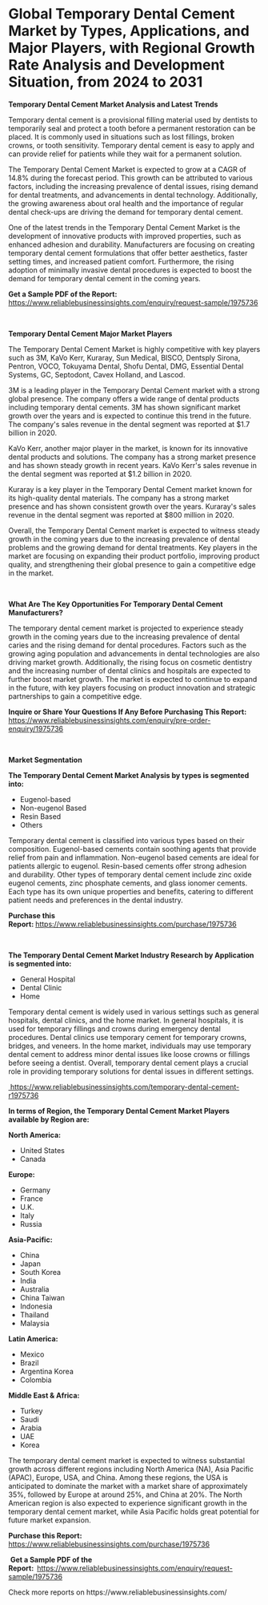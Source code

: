 <p><h1>Global Temporary Dental Cement Market by Types, Applications, and Major Players, with Regional Growth Rate Analysis and Development Situation, from 2024 to 2031</h1></p><p><strong>Temporary Dental Cement Market Analysis and Latest Trends</strong></p>
<p><p>Temporary dental cement is a provisional filling material used by dentists to temporarily seal and protect a tooth before a permanent restoration can be placed. It is commonly used in situations such as lost fillings, broken crowns, or tooth sensitivity. Temporary dental cement is easy to apply and can provide relief for patients while they wait for a permanent solution.</p><p>The Temporary Dental Cement Market is expected to grow at a CAGR of 14.8% during the forecast period. This growth can be attributed to various factors, including the increasing prevalence of dental issues, rising demand for dental treatments, and advancements in dental technology. Additionally, the growing awareness about oral health and the importance of regular dental check-ups are driving the demand for temporary dental cement.</p><p>One of the latest trends in the Temporary Dental Cement Market is the development of innovative products with improved properties, such as enhanced adhesion and durability. Manufacturers are focusing on creating temporary dental cement formulations that offer better aesthetics, faster setting times, and increased patient comfort. Furthermore, the rising adoption of minimally invasive dental procedures is expected to boost the demand for temporary dental cement in the coming years.</p></p>
<p><strong>Get a Sample PDF of the Report:&nbsp;</strong> <a href="https://www.reliablebusinessinsights.com/enquiry/request-sample/1975736">https://www.reliablebusinessinsights.com/enquiry/request-sample/1975736</a></p>
<p>&nbsp;</p>
<p><strong>Temporary Dental Cement Major Market Players</strong></p>
<p><p>The Temporary Dental Cement Market is highly competitive with key players such as 3M, KaVo Kerr, Kuraray, Sun Medical, BISCO, Dentsply Sirona, Pentron, VOCO, Tokuyama Dental, Shofu Dental, DMG, Essential Dental Systems, GC, Septodont, Cavex Holland, and Lascod.</p><p>3M is a leading player in the Temporary Dental Cement market with a strong global presence. The company offers a wide range of dental products including temporary dental cements. 3M has shown significant market growth over the years and is expected to continue this trend in the future. The company's sales revenue in the dental segment was reported at $1.7 billion in 2020.</p><p>KaVo Kerr, another major player in the market, is known for its innovative dental products and solutions. The company has a strong market presence and has shown steady growth in recent years. KaVo Kerr's sales revenue in the dental segment was reported at $1.2 billion in 2020.</p><p>Kuraray is a key player in the Temporary Dental Cement market known for its high-quality dental materials. The company has a strong market presence and has shown consistent growth over the years. Kuraray's sales revenue in the dental segment was reported at $800 million in 2020.</p><p>Overall, the Temporary Dental Cement market is expected to witness steady growth in the coming years due to the increasing prevalence of dental problems and the growing demand for dental treatments. Key players in the market are focusing on expanding their product portfolio, improving product quality, and strengthening their global presence to gain a competitive edge in the market.</p></p>
<p>&nbsp;</p>
<p><strong>What Are The Key Opportunities For Temporary Dental Cement Manufacturers?</strong></p>
<p><p>The temporary dental cement market is projected to experience steady growth in the coming years due to the increasing prevalence of dental caries and the rising demand for dental procedures. Factors such as the growing aging population and advancements in dental technologies are also driving market growth. Additionally, the rising focus on cosmetic dentistry and the increasing number of dental clinics and hospitals are expected to further boost market growth. The market is expected to continue to expand in the future, with key players focusing on product innovation and strategic partnerships to gain a competitive edge.</p></p>
<p><strong>Inquire or Share Your Questions If Any Before Purchasing This Report:</strong> <a href="https://www.reliablebusinessinsights.com/enquiry/pre-order-enquiry/1975736">https://www.reliablebusinessinsights.com/enquiry/pre-order-enquiry/1975736</a></p>
<p>&nbsp;</p>
<p><strong>Market Segmentation</strong></p>
<p><strong>The Temporary Dental Cement Market Analysis by types is segmented into:</strong></p>
<p><ul><li>Eugenol-based</li><li>Non-eugenol Based</li><li>Resin Based</li><li>Others</li></ul></p>
<p><p>Temporary dental cement is classified into various types based on their composition. Eugenol-based cements contain soothing agents that provide relief from pain and inflammation. Non-eugenol based cements are ideal for patients allergic to eugenol. Resin-based cements offer strong adhesion and durability. Other types of temporary dental cement include zinc oxide eugenol cements, zinc phosphate cements, and glass ionomer cements. Each type has its own unique properties and benefits, catering to different patient needs and preferences in the dental industry.</p></p>
<p><strong>Purchase this Report:&nbsp;</strong><a href="https://www.reliablebusinessinsights.com/purchase/1975736">https://www.reliablebusinessinsights.com/purchase/1975736</a></p>
<p>&nbsp;</p>
<p><strong>The Temporary Dental Cement Market Industry Research by Application is segmented into:</strong></p>
<p><ul><li>General Hospital</li><li>Dental Clinic</li><li>Home</li></ul></p>
<p><p>Temporary dental cement is widely used in various settings such as general hospitals, dental clinics, and the home market. In general hospitals, it is used for temporary fillings and crowns during emergency dental procedures. Dental clinics use temporary cement for temporary crowns, bridges, and veneers. In the home market, individuals may use temporary dental cement to address minor dental issues like loose crowns or fillings before seeing a dentist. Overall, temporary dental cement plays a crucial role in providing temporary solutions for dental issues in different settings.</p></p>
<p><a href="https://www.reliablebusinessinsights.com/temporary-dental-cement-r1975736">&nbsp;https://www.reliablebusinessinsights.com/temporary-dental-cement-r1975736</a></p>
<p><strong>In terms of Region, the Temporary Dental Cement Market Players available by Region are:</strong></p>
<p>
    <p> <strong> North America: </strong>
        <ul>
            <li>United States</li>
            <li>Canada</li>
        </ul>
        </p> 
    <p> <strong> Europe: </strong>
        <ul>
            <li>Germany</li>
            <li>France</li>
            <li>U.K.</li>
            <li>Italy</li>
            <li>Russia</li>
        </ul>
        </p> 
    <p> <strong> Asia-Pacific: </strong>
        <ul>
            <li>China</li>
            <li>Japan</li>
            <li>South Korea</li>
            <li>India</li>
            <li>Australia</li>
            <li>China Taiwan</li>
            <li>Indonesia</li>
            <li>Thailand</li>
            <li>Malaysia</li>
        </ul>
        </p> 
    <p> <strong> Latin America: </strong>
        <ul>
            <li>Mexico</li>
            <li>Brazil</li>
            <li>Argentina Korea</li>
            <li>Colombia</li>
        </ul>
        </p> 
    <p> <strong> Middle East & Africa: </strong>
        <ul>
            <li>Turkey</li>
            <li>Saudi</li>
            <li>Arabia</li>
            <li>UAE</li>
            <li>Korea</li>
        </ul>
    </p>
    </p>
<p><p>The temporary dental cement market is expected to witness substantial growth across different regions including North America (NA), Asia Pacific (APAC), Europe, USA, and China. Among these regions, the USA is anticipated to dominate the market with a market share of approximately 35%, followed by Europe at around 25%, and China at 20%. The North American region is also expected to experience significant growth in the temporary dental cement market, while Asia Pacific holds great potential for future market expansion.</p></p>
<p><strong>Purchase this Report: </strong><a href="https://www.reliablebusinessinsights.com/purchase/1975736">https://www.reliablebusinessinsights.com/purchase/1975736</a></p>
<p>&nbsp;<strong>Get a Sample PDF of the Report:&nbsp;&nbsp;</strong><a href="https://www.reliablebusinessinsights.com/enquiry/request-sample/1975736">https://www.reliablebusinessinsights.com/enquiry/request-sample/1975736</a></p>
<p><strong></strong></p>
<p>Check more reports on https://www.reliablebusinessinsights.com/</p>